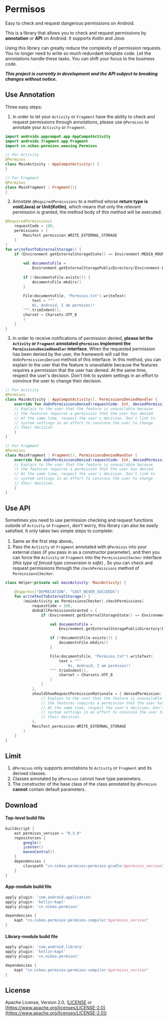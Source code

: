 Permisos  
===========  
Easy to check and request dangerous permissions on Android.  

This is a library that allows you to check and request permissions by **annotation** or **API** on Android. It supports *Kotlin* and *Java*.

Using this library can greatly reduce the complexity of permission requests. You no longer need to write so much redundant template code. Let the annotations handle these tasks. You can shift your focus to the business code.

**_This project is currently in development and the API subject to breaking 
changes without notice._**  

## Use Annotation
Three easy steps:

 1. In order to let your `Activity` or `Fragment` have the ability to check and request permissions through annotations, please use `@Permisos` to annotate your `Activity` or `Fragment`.
```kotlin
import androidx.appcompat.app.AppCompatActivity  
import androidx.fragment.app.Fragment
import cn.nikeo.permisos.weaving.Permisos  

// For Activity
@Permisos  
class MainActivity : AppCompatActivity() {  
}

// For Fragment
@Permisos  
class MainFragment : Fragment(){  
}
```
2. Annotate `@RequiredPermissions` to a method whose **return type is void(Java) or Unit(Kotlin)**, which means that only the relevant permission is granted, the method body of this method will be executed.
```kotlin
@RequiredPermissions(  
    requestCode = 100,  
    permissions = [  
        Manifest.permission.WRITE_EXTERNAL_STORAGE  
    ]  
)  
fun writeTextToExternalStorage() {  
    if (Environment.getExternalStorageState() == Environment.MEDIA_MOUNTED) {  
          
        val documentsFile =  
            Environment.getExternalStoragePublicDirectory(Environment.DIRECTORY_DOCUMENTS)  
          
        if (!documentsFile.exists()) {  
            documentsFile.mkdirs()  
        }  
          
        File(documentsFile, "Permisos.txt").writeText(  
            text = """  
	        Hi, Android, I am permisos!! 
	    """.trimIndent(),  
	    charset = Charsets.UTF_8  
        )  
    }  
}
```
3. In order to receive notifications of permission denied, **please let the `Activity` or `Fragment` annotated `@Permisos` implement the `PermissionsDeniedHandler` interface**. When the requested permission has been denied by the user, the framework will call the `doOnPermissionsDenied` method of this interface. In this method, you can explain to the user that the feature is unavailable because the features requires a permission that the user has denied. At the same time, respect the user's decision. Don't link to system settings in an effort to convince the user to change their decision.
```kotlin
// For Activity
@Permisos  
class MainActivity : AppCompatActivity(), PermissionsDeniedHandler {
	override fun doOnPermissionsDenied(requestCode: Int, deniedPermissions: List<String>) {   
	// Explain to the user that the feature is unavailable because  
	// the features requires a permission that the user has denied.  
	// At the same time, respect the user's decision. Don't link to  
	// system settings in an effort to convince the user to change  
	// their decision.
	}
}

// For Fragment
@Permisos  
class MainFragment : Fragment(), PermissionsDeniedHandler {  
	override fun doOnPermissionsDenied(requestCode: Int, deniedPermissions: List<String>) {   
	// Explain to the user that the feature is unavailable because  
	// the features requires a permission that the user has denied.  
	// At the same time, respect the user's decision. Don't link to  
	// system settings in an effort to convince the user to change  
	// their decision.
	}
}
```

## Use API
Sometimes you need to use permission checking and request functions outside of `Activity` or `Fragment`, don't worry, this library can also be easily satisfied. It only takes two simple steps to complete:

 1. Same as the first step above。
 2. Pass the `Activity` or `Fragment` annotated with `@Permisos` into your external class (if you pass in as a constructor parameter), and then you can force the `Activity` or `Fragment` into the `PermissionsChecker` interface (*this type of forced type conversion is safe*) , So you can check and request permissions through the `checkPermissions` method of `PermissionsChecker`.
 ```kotlin
 class Helper(private val mainActivity: MainActivity) {
 
     @Suppress("DEPRECATION", "CAST_NEVER_SUCCEEDS")
     fun writeTextToExternalStorage() {
         (mainActivity as PermissionsChecker).checkPermissions(
             requestCode = 100,
             doOnAllPermissionsGranted = {
                 if (Environment.getExternalStorageState() == Environment.MEDIA_MOUNTED) {
 
                     val documentsFile =
                         Environment.getExternalStoragePublicDirectory(Environment.DIRECTORY_DOCUMENTS)
 
                     if (!documentsFile.exists()) {
                         documentsFile.mkdirs()
                     }
 
                     File(documentsFile, "Permisos.txt").writeText(
                         text = """
                             Hi, Android, I am permisos!!
                 	 """.trimIndent(),
                         charset = Charsets.UTF_8
                     )
                 }
             },
             shouldShowRequestPermissionRationale = { deniedPermission: List<String> ->
                 // Explain to the user that the feature is unavailable because
                 // the features requires a permission that the user has denied.
                 // At the same time, respect the user's decision. Don't link to
                 // system settings in an effort to convince the user to change
                 // their decision.
             },
             Manifest.permission.WRITE_EXTERNAL_STORAGE
         )
     }
 }
 ```

## Limit

 1. `@Permisos` only supports annotations to `Activity` or `Fragment` and its derived classes.
 2. Classes annotated by `@Permisos` cannot have type parameters.
 3. The constructor of the base class of the class annotated by `@Permisos` **cannot** contain default parameters.

## Download

#### Top-level build file
```groovy
buildscript {
    ext.permisos_version = "0.3.0"
    repositories {
        google()
        jcenter()
        mavenCentral()
    }
    dependencies {
        classpath "cn.nikeo.permisos:permisos-gradle:$permisos_version"
    }
}
  ```
  
#### App-module build file
```groovy
apply plugin: 'com.android.application'
apply plugin: 'kotlin-kapt'
apply plugin: 'cn.nikeo.permisos'

dependencies {
    kapt "cn.nikeo.permisos:permisos-compiler:$permisos_version"
}
```
  
#### Library-module build file
```groovy
apply plugin: 'com.android.library'
apply plugin: 'kotlin-kapt'
apply plugin: 'cn.nikeo.permisos'

dependencies {
    kapt "cn.nikeo.permisos:permisos-compiler:$permisos_version"
}
```

## License  
  
Apache License, Version 2.0, ([LICENSE](https://github.com/nikeorever/permisos/blob/trunk/LICENSE) or [https://www.apache.org/licenses/LICENSE-2.0](https://www.apache.org/licenses/LICENSE-2.0))

